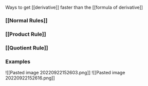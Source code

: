 Ways to get [[derivative]] faster than the [[formula of derivative]]

### [[Normal Rules]]

### [[Product Rule]]

### [[Quotient Rule]]

### Examples
![[Pasted image 20220922152603.png]]
![[Pasted image 20220922152616.png]]
